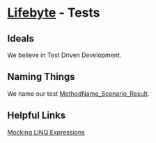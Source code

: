 ﻿[Lifebyte](http://lifebyte.org/) - Tests
================================

Ideals
------
We believe in Test Driven Development.

Naming Things
-------------
We name our test [MethodName_Scenario_Result](http://www.typemock.com/unit-testing-dot-net).

Helpful Links
-------------
[Mocking LINQ Expressions](http://stackoverflow.com/questions/5196669/moqing-methods-where-expressionfunct-bool-are-passed-in-as-parameters)